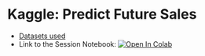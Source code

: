 # Kaggle: Predict Future Sales
* [Datasets used](https://github.com/aquantumreality/kaggle-predict-future-sales/tree/main/datasets)
* Link to the Session Notebook: [![Open In Colab](https://colab.research.google.com/assets/colab-badge.svg)](https://colab.research.google.com/drive/1BlGyJ8M1eVpzHU2fLlqyAwlqcBAq0BsS?usp=sharing)
